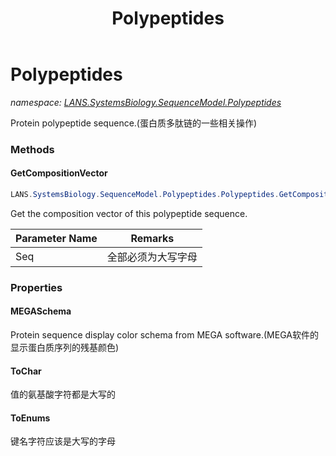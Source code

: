 ﻿---
title: Polypeptides
---

# Polypeptides
_namespace: [LANS.SystemsBiology.SequenceModel.Polypeptides](N-LANS.SystemsBiology.SequenceModel.Polypeptides.html)_

Protein polypeptide sequence.(蛋白质多肽链的一些相关操作)



### Methods

#### GetCompositionVector
```csharp
LANS.SystemsBiology.SequenceModel.Polypeptides.Polypeptides.GetCompositionVector(System.Char[])
```
Get the composition vector of this polypeptide sequence.

|Parameter Name|Remarks|
|--------------|-------|
|Seq|全部必须为大写字母|



### Properties

#### MEGASchema
Protein sequence display color schema from MEGA software.(MEGA软件的显示蛋白质序列的残基颜色)
#### ToChar
值的氨基酸字符都是大写的
#### ToEnums
键名字符应该是大写的字母
